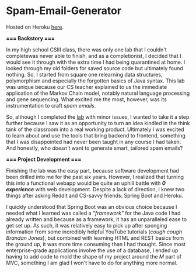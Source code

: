 # Spam-Email-Generator
Hosted on Heroku [here](https://spam-email-generator.herokuapp.com/).

**=== Backstory ===**

In my high school CSIII class, there was only one lab that I couldn't completewas never able to finish, and as a completionist, I decided that I would see it through with the extra time I had being quarantined at home. I looked through my old folders for saved source code but ultimately found nothing. So, I started from square one relearning data structures, polymorphism and especially the forgotten basics of Java syntax. This lab was unique because our CS teacher explained to us the immediate application of the Markov Chain model, notably natural language processing and gene sequencing. What excited me the most, however, was its instrumentation to craft *spam emails*.

So, although I completed the [lab](https://github.com/jphui/Markov-Chains) with minor issues, I wanted to take it a step further because I saw it as an opportunity to turn an idea kindled in the think tank of the classroom into a real working product. Ultimately I was excited to learn about and use the tools that bring backend to frontend, something that I was disappointed had never been taught in any course I had taken. And honestly, who *doesn't* want to generate smart, tailored spam emails?

**=== Project Development ===**

Finishing the lab was the easy part, because software development had been drilled into me for the past six years. However, I realized that turning this into a functional webapp would be quite an uphill battle with ***0 experience*** with web development. Despite a lack of direction, I knew two things after asking Reddit and CS-savvy friends: Spring Boot and Heroku.

I quickly understood that Spring Boot was an obvious choice because I needed what I learned was called a *"framework"* for the Java code I had already written and because as a framework, it has an unparalleled ease to get set up. As such, it was relatively easy to pick up after sponging information from some incredibly helpful YouTube tutorials (*cough cough Brandan Jones*), but combined with learning HTML and REST basics from the ground up, it was more time consuming than I had thought. Since most enterprise-grade applications involve the use of a database, I ended up having to add code to mold the shape of my project around the *M* part of MVC, something I am glad I won't have to do for anything more normal.
